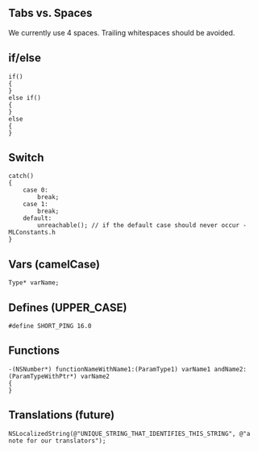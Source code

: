 ## Tabs vs. Spaces
We currently use 4 spaces. Trailing whitespaces should be avoided.
## if/else
```objc
if()
{
}
else if()
{
}
else
{
}
```

## Switch
```objc
catch()
{
    case 0:
        break;
    case 1:
        break;
    default:
        unreachable(); // if the default case should never occur - MLConstants.h
}
```

## Vars (camelCase)
```objc
Type* varName;
```

## Defines (UPPER_CASE)
```objc
#define SHORT_PING 16.0
```


## Functions
```objc
-(NSNumber*) functionNameWithName1:(ParamType1) varName1 andName2:(ParamTypeWithPtr*) varName2
{
}
```

## Translations (future)
```objc
NSLocalizedString(@"UNIQUE_STRING_THAT_IDENTIFIES_THIS_STRING", @"a note for our translators");
```